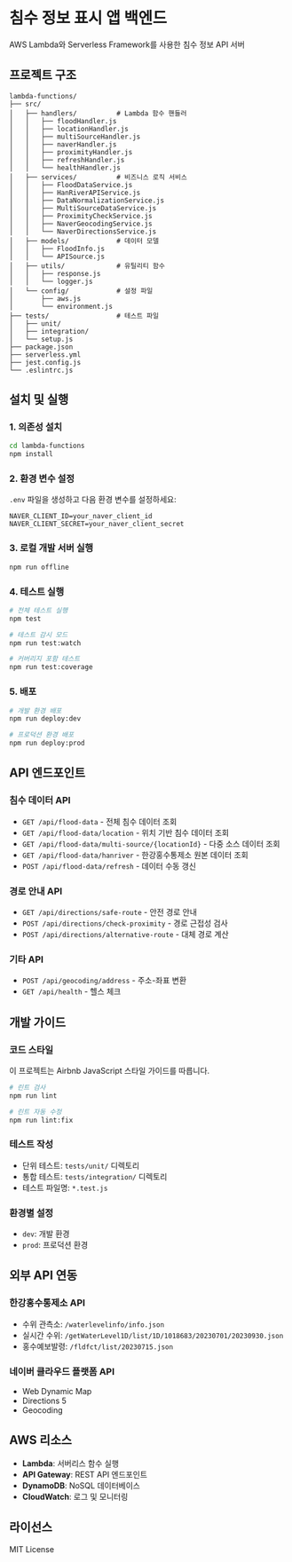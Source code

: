 # 침수 정보 표시 앱 백엔드

AWS Lambda와 Serverless Framework를 사용한 침수 정보 API 서버

## 프로젝트 구조

```
lambda-functions/
├── src/
│   ├── handlers/          # Lambda 함수 핸들러
│   │   ├── floodHandler.js
│   │   ├── locationHandler.js
│   │   ├── multiSourceHandler.js
│   │   ├── naverHandler.js
│   │   ├── proximityHandler.js
│   │   ├── refreshHandler.js
│   │   └── healthHandler.js
│   ├── services/          # 비즈니스 로직 서비스
│   │   ├── FloodDataService.js
│   │   ├── HanRiverAPIService.js
│   │   ├── DataNormalizationService.js
│   │   ├── MultiSourceDataService.js
│   │   ├── ProximityCheckService.js
│   │   ├── NaverGeocodingService.js
│   │   └── NaverDirectionsService.js
│   ├── models/            # 데이터 모델
│   │   ├── FloodInfo.js
│   │   └── APISource.js
│   ├── utils/             # 유틸리티 함수
│   │   ├── response.js
│   │   └── logger.js
│   └── config/            # 설정 파일
│       ├── aws.js
│       └── environment.js
├── tests/                 # 테스트 파일
│   ├── unit/
│   ├── integration/
│   └── setup.js
├── package.json
├── serverless.yml
├── jest.config.js
└── .eslintrc.js
```

## 설치 및 실행

### 1. 의존성 설치

```bash
cd lambda-functions
npm install
```

### 2. 환경 변수 설정

`.env` 파일을 생성하고 다음 환경 변수를 설정하세요:

```env
NAVER_CLIENT_ID=your_naver_client_id
NAVER_CLIENT_SECRET=your_naver_client_secret
```

### 3. 로컬 개발 서버 실행

```bash
npm run offline
```

### 4. 테스트 실행

```bash
# 전체 테스트 실행
npm test

# 테스트 감시 모드
npm run test:watch

# 커버리지 포함 테스트
npm run test:coverage
```

### 5. 배포

```bash
# 개발 환경 배포
npm run deploy:dev

# 프로덕션 환경 배포
npm run deploy:prod
```

## API 엔드포인트

### 침수 데이터 API

- `GET /api/flood-data` - 전체 침수 데이터 조회
- `GET /api/flood-data/location` - 위치 기반 침수 데이터 조회
- `GET /api/flood-data/multi-source/{locationId}` - 다중 소스 데이터 조회
- `GET /api/flood-data/hanriver` - 한강홍수통제소 원본 데이터 조회
- `POST /api/flood-data/refresh` - 데이터 수동 갱신

### 경로 안내 API

- `GET /api/directions/safe-route` - 안전 경로 안내
- `POST /api/directions/check-proximity` - 경로 근접성 검사
- `POST /api/directions/alternative-route` - 대체 경로 계산

### 기타 API

- `POST /api/geocoding/address` - 주소-좌표 변환
- `GET /api/health` - 헬스 체크

## 개발 가이드

### 코드 스타일

이 프로젝트는 Airbnb JavaScript 스타일 가이드를 따릅니다.

```bash
# 린트 검사
npm run lint

# 린트 자동 수정
npm run lint:fix
```

### 테스트 작성

- 단위 테스트: `tests/unit/` 디렉토리
- 통합 테스트: `tests/integration/` 디렉토리
- 테스트 파일명: `*.test.js`

### 환경별 설정

- `dev`: 개발 환경
- `prod`: 프로덕션 환경

## 외부 API 연동

### 한강홍수통제소 API

- 수위 관측소: `/waterlevelinfo/info.json`
- 실시간 수위: `/getWaterLevel1D/list/1D/1018683/20230701/20230930.json`
- 홍수예보발령: `/fldfct/list/20230715.json`

### 네이버 클라우드 플랫폼 API

- Web Dynamic Map
- Directions 5
- Geocoding

## AWS 리소스

- **Lambda**: 서버리스 함수 실행
- **API Gateway**: REST API 엔드포인트
- **DynamoDB**: NoSQL 데이터베이스
- **CloudWatch**: 로그 및 모니터링

## 라이선스

MIT License